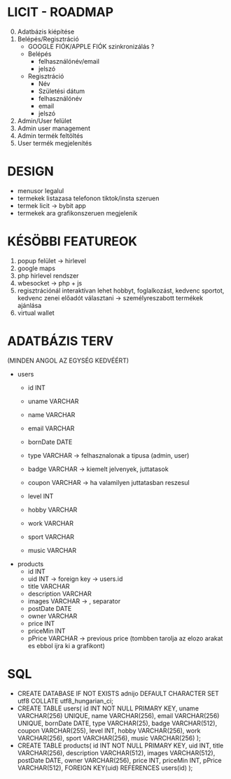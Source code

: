 # LICIT - ROADMAP
0. Adatbázis kiépítése
1. Belépés/Regisztráció
    - GOOGLE FIÓK/APPLE FIÓK szinkronizálás ?
    - Belépés
        - felhasználónév/email
        - jelszó
    - Regisztráció
        - Név
        - Születési dátum
        - felhasználónév
        - email
        - jelszó
2. Admin/User felület
3. Admin user management
4. Admin termék feltöltés
5. User termék megjelenítés

# DESIGN
- menusor legalul
- termekek listazasa telefonon tiktok/insta szeruen
- termek licit -> bybit app
- termekek ara grafikonszeruen megjelenik

# KÉSÖBBI FEATUREOK
1. popup felület -> hirlevel
2. google maps
3. php hirlevel rendszer
4. wbesocket -> php + js
5. regisztrációnál interaktívan lehet hobbyt, foglalkozást, kedvenc sportot, kedvenc zenei előadót választani -> személyreszabott termékek ajánlása
6. virtual wallet

# ADATBÁZIS TERV
(MINDEN ANGOL AZ EGYSÉG KEDVÉÉRT)
- users
    - id            INT
    - uname         VARCHAR
    - name          VARCHAR
    - email         VARCHAR
    - bornDate      DATE
    - type          VARCHAR -> felhasznalonak a tipusa (admin, user)
    
    - badge         VARCHAR -> kiemelt jelvenyek, juttatasok
    - coupon        VARCHAR -> ha valamilyen juttatasban reszesul
    - level         INT
    - hobby         VARCHAR
    - work          VARCHAR
    - sport         VARCHAR
    - music         VARCHAR
- products
    - id            INT
    - uid           INT -> foreign key -> users.id
    - title          VARCHAR
    - description   VARCHAR
    - images        VARCHAR -> , separator
    - postDate      DATE
    - owner         VARCHAR
    - price         INT
    - priceMin      INT
    - pPrice        VARCHAR -> previous price (tombben tarolja az elozo arakat es ebbol ijra ki a grafikont)

# SQL
- CREATE DATABASE IF NOT EXISTS adnijo DEFAULT CHARACTER SET utf8 COLLATE utf8_hungarian_ci;
- CREATE TABLE users(
    id INT NOT NULL PRIMARY KEY,
    uname VARCHAR(256) UNIQUE,
    name VARCHAR(256),
    email VARCHAR(256) UNIQUE,
    bornDate DATE,
    type VARCHAR(25),
    badge VARCHAR(512),
    coupon VARCHAR(255),
    level INT,
    hobby VARCHAR(256),
    work VARCHAR(256),
    sport VARCHAR(256),
    music VARCHAR(256)
);
- CREATE TABLE products(
    id INT NOT NULL PRIMARY KEY,
    uid INT,
    title VARCHAR(256),
    description VARCHAR(512),
    images VARCHAR(512),
    postDate DATE,
    owner VARCHAR(256),
    price INT,
    priceMin INT,
    pPrice VARCHAR(512),
    FOREIGN KEY(uid) REFERENCES users(id)
);
